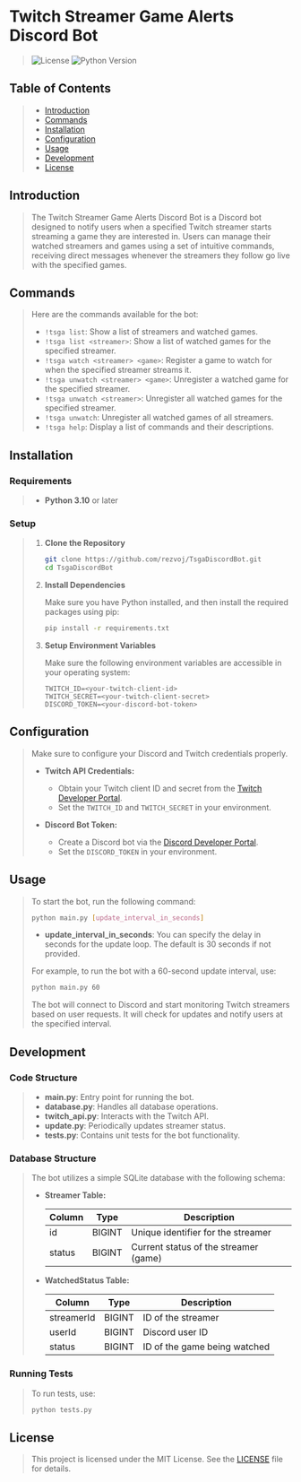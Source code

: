 # Twitch Streamer Game Alerts Discord Bot

> ![License](https://img.shields.io/badge/license-MIT-blue.svg) ![Python Version](https://img.shields.io/badge/python-3.10-blue)

## Table of Contents

> - [Introduction](#introduction)
> - [Commands](#commands)
> - [Installation](#installation)
> - [Configuration](#configuration)
> - [Usage](#usage)
> - [Development](#development)
> - [License](#license)

## Introduction

> The Twitch Streamer Game Alerts Discord Bot is a Discord bot designed to notify users when a specified Twitch streamer starts streaming a game they are interested in. Users can manage their watched streamers and games using a set of intuitive commands, receiving direct messages whenever the streamers they follow go live with the specified games.

## Commands

> Here are the commands available for the bot:
>
> - `!tsga list`: Show a list of streamers and watched games.
> - `!tsga list <streamer>`: Show a list of watched games for the specified streamer.
> - `!tsga watch <streamer> <game>`: Register a game to watch for when the specified streamer streams it.
> - `!tsga unwatch <streamer> <game>`: Unregister a watched game for the specified streamer.
> - `!tsga unwatch <streamer>`: Unregister all watched games for the specified streamer.
> - `!tsga unwatch`: Unregister all watched games of all streamers.
> - `!tsga help`: Display a list of commands and their descriptions.

## Installation

### Requirements

> - **Python 3.10** or later

### Setup

> 1. **Clone the Repository**
>
>    ```bash
>    git clone https://github.com/rezvoj/TsgaDiscordBot.git
>    cd TsgaDiscordBot
>    ```
>
> 2. **Install Dependencies**
>
>    Make sure you have Python installed, and then install the required packages using pip:
>
>    ```bash
>    pip install -r requirements.txt
>    ```
>
> 3. **Setup Environment Variables**
>
>    Make sure the following environment variables are accessible in your operating system:
>
>    ```plaintext
>    TWITCH_ID=<your-twitch-client-id>
>    TWITCH_SECRET=<your-twitch-client-secret>
>    DISCORD_TOKEN=<your-discord-bot-token>
>    ```

## Configuration

> Make sure to configure your Discord and Twitch credentials properly.
>
> - **Twitch API Credentials:**
>
>   - Obtain your Twitch client ID and secret from the [Twitch Developer Portal](https://dev.twitch.tv/console/apps).
>   - Set the `TWITCH_ID` and `TWITCH_SECRET` in your environment.
>
> - **Discord Bot Token:**
>
>   - Create a Discord bot via the [Discord Developer Portal](https://discord.com/developers/applications).
>   - Set the `DISCORD_TOKEN` in your environment.

## Usage

> To start the bot, run the following command:
>
> ```bash
> python main.py [update_interval_in_seconds]
> ```
>
> - **update_interval_in_seconds**: You can specify the delay in seconds for the update loop. The default is 30 seconds if not provided.
>
> For example, to run the bot with a 60-second update interval, use:
>
> ```bash
> python main.py 60
> ```
>
> The bot will connect to Discord and start monitoring Twitch streamers based on user requests. It will check for updates and notify users at the specified interval.

## Development

### Code Structure

> - **main.py**: Entry point for running the bot.
> - **database.py**: Handles all database operations.
> - **twitch_api.py**: Interacts with the Twitch API.
> - **update.py**: Periodically updates streamer status.
> - **tests.py**: Contains unit tests for the bot functionality.

### Database Structure

> The bot utilizes a simple SQLite database with the following schema:
>
> - **Streamer Table:**
>
>   | Column  | Type    | Description                           |
>   | ------- | ------- | ------------------------------------- |
>   | id      | BIGINT  | Unique identifier for the streamer    |
>   | status  | BIGINT  | Current status of the streamer (game) |
>
> - **WatchedStatus Table:**
>
>   | Column     | Type    | Description                             |
>   | ---------- | ------- | --------------------------------------- |
>   | streamerId | BIGINT  | ID of the streamer                      |
>   | userId     | BIGINT  | Discord user ID                         |
>   | status     | BIGINT  | ID of the game being watched            |
>

### Running Tests

> To run tests, use:
>
> ```bash
> python tests.py
> ```

## License

> This project is licensed under the MIT License. See the [LICENSE](LICENSE) file for details.
